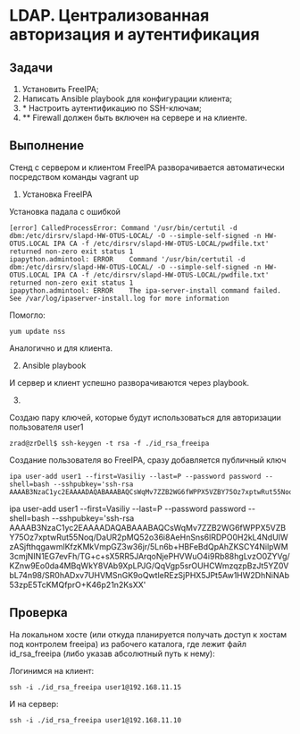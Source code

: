 # LDAP. Централизованная авторизация и аутентификация

## Задачи
1. Установить FreeIPA;
2. Написать Ansible playbook для конфигурации клиента;
3. \* Настроить аутентификацию по SSH-ключам;
4. \*\* Firewall должен быть включен на сервере и на клиенте.


## Выполнение

Стенд с сервером и клиентом FreeIPA разворачивается автоматически посредством команды vagrant up

1. Установка FreeIPA

Установка падала с ошибкой
```
[error] CalledProcessError: Command '/usr/bin/certutil -d dbm:/etc/dirsrv/slapd-HW-OTUS-LOCAL/ -O --simple-self-signed -n HW-OTUS.LOCAL IPA CA -f /etc/dirsrv/slapd-HW-OTUS-LOCAL/pwdfile.txt' returned non-zero exit status 1
ipapython.admintool: ERROR    Command '/usr/bin/certutil -d dbm:/etc/dirsrv/slapd-HW-OTUS-LOCAL/ -O --simple-self-signed -n HW-OTUS.LOCAL IPA CA -f /etc/dirsrv/slapd-HW-OTUS-LOCAL/pwdfile.txt' returned non-zero exit status 1
ipapython.admintool: ERROR    The ipa-server-install command failed. See /var/log/ipaserver-install.log for more information
```

Помогло:

```
yum update nss
```

Аналогично и для клиента.


2. Ansible playbook

И сервер и клиент успешно разворачиваются через playbook.


3.

Создаю пару ключей, которые будут использоваться для авторизации пользователя user1

```
zrad@zrDell$ ssh-keygen -t rsa -f ./id_rsa_freeipa
```

Создание пользователя во FreeIPA, сразу добавляется публичный ключ
```
ipa user-add user1 --first=Vasiliy --last=P --password password --shell=bash --sshpubkey='ssh-rsa AAAAB3NzaC1yc2EAAAADAQABAAABAQCsWqMv7ZZB2WG6fWPPX5VZBY75Oz7xptwRut55Noq/DaUR2pMQ52o36i8AeHnSns6lRDPO0H2kL4NdUIWzASjfthqgawmlKfzKMkVmpGZ3w36jr/5Ln6b+HBFeBdQpAhZKSCY4NilpWM3cmjNIN1EG7evFh/TG+c+sX5RR5JArqoNjePHVWuO4i9Rb88hgLvzO0ZYVg/KZnw9Eo0da4MBqWkY8VAb9XpLPJG/QqVgp5srOUHCWmzqzpBzJt5YZ0VbL74n98/SR0hADxv7UHVMSnGK9oQwtleREzSjPHX5JPt5Aw1HW2DhNiNAb53zpE5TcKMQfprO+K46p21n2KsXX'
```

ipa user-add user1 --first=Vasiliy --last=P --password password --shell=bash --sshpubkey='ssh-rsa AAAAB3NzaC1yc2EAAAADAQABAAABAQCsWqMv7ZZB2WG6fWPPX5VZBY75Oz7xptwRut55Noq/DaUR2pMQ52o36i8AeHnSns6lRDPO0H2kL4NdUIWzASjfthqgawmlKfzKMkVmpGZ3w36jr/5Ln6b+HBFeBdQpAhZKSCY4NilpWM3cmjNIN1EG7evFh/TG+c+sX5RR5JArqoNjePHVWuO4i9Rb88hgLvzO0ZYVg/KZnw9Eo0da4MBqWkY8VAb9XpLPJG/QqVgp5srOUHCWmzqzpBzJt5YZ0VbL74n98/SR0hADxv7UHVMSnGK9oQwtleREzSjPHX5JPt5Aw1HW2DhNiNAb53zpE5TcKMQfprO+K46p21n2KsXX'

## Проверка

На локальном хосте (или откуда планируется получать доступ к хостам под контролем freeipa) из рабочего каталога, где лежит файл id_rsa_freeipa (либо указав абсолютный путь к нему):

Логинимся на клиент:

```
ssh -i ./id_rsa_freeipa user1@192.168.11.15
```

И на сервер:

```
ssh -i ./id_rsa_freeipa user1@192.168.11.10
```


